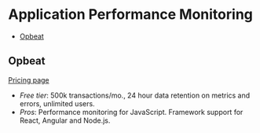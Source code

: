 # Application Performance Monitoring

<!-- TOC depthFrom:2 -->

- [Opbeat](#opbeat)

<!-- /TOC -->

## Opbeat

[Pricing page](https://opbeat.com/pricing)

* *Free tier*: 500k transactions/mo., 24 hour data retention on metrics and errors, unlimited users.
* *Pros*: Performance monitoring for JavaScript. Framework support for React, Angular and Node.js.

